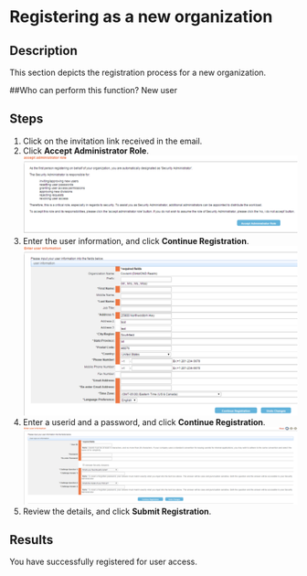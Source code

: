 # Registering as a new organization

## Description
This section depicts the registration process for a new organization.

##Who can perform this function?
New user

## Steps
1.	Click on the invitation link received in the email.
2.	Click **Accept Administrator Role**.
![](or-2.png)
2.	Enter the user information, and click **Continue Registration**.
![](ur-2.png)
3. Enter a userid and a password, and click **Continue Registration**.
![](ur-3.png)
4. Review the details, and click **Submit Registration**.

## Results
You have successfully registered for user access.